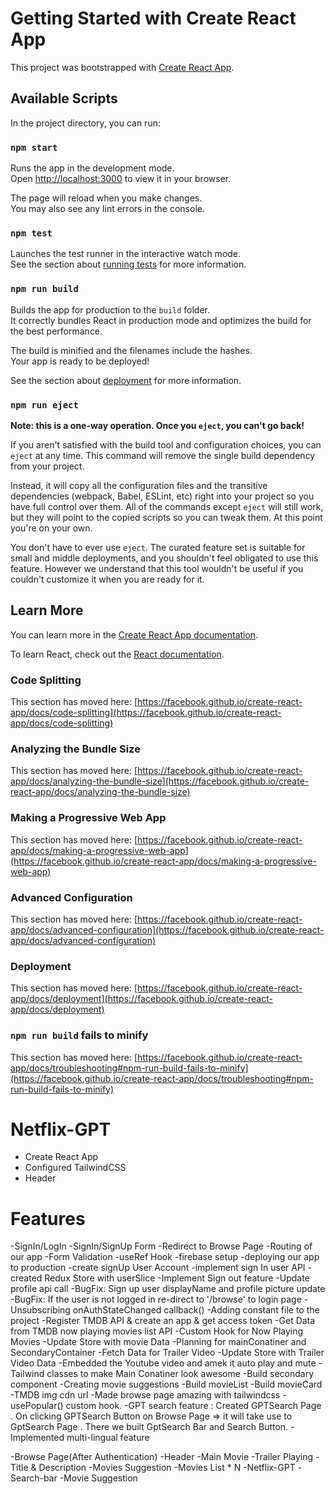 # Getting Started with Create React App

This project was bootstrapped with [Create React App](https://github.com/facebook/create-react-app).

## Available Scripts

In the project directory, you can run:

### `npm start`

Runs the app in the development mode.\
Open [http://localhost:3000](http://localhost:3000) to view it in your browser.

The page will reload when you make changes.\
You may also see any lint errors in the console.

### `npm test`

Launches the test runner in the interactive watch mode.\
See the section about [running tests](https://facebook.github.io/create-react-app/docs/running-tests) for more information.

### `npm run build`

Builds the app for production to the `build` folder.\
It correctly bundles React in production mode and optimizes the build for the best performance.

The build is minified and the filenames include the hashes.\
Your app is ready to be deployed!

See the section about [deployment](https://facebook.github.io/create-react-app/docs/deployment) for more information.

### `npm run eject`

**Note: this is a one-way operation. Once you `eject`, you can't go back!**

If you aren't satisfied with the build tool and configuration choices, you can `eject` at any time. This command will remove the single build dependency from your project.

Instead, it will copy all the configuration files and the transitive dependencies (webpack, Babel, ESLint, etc) right into your project so you have full control over them. All of the commands except `eject` will still work, but they will point to the copied scripts so you can tweak them. At this point you're on your own.

You don't have to ever use `eject`. The curated feature set is suitable for small and middle deployments, and you shouldn't feel obligated to use this feature. However we understand that this tool wouldn't be useful if you couldn't customize it when you are ready for it.

## Learn More

You can learn more in the [Create React App documentation](https://facebook.github.io/create-react-app/docs/getting-started).

To learn React, check out the [React documentation](https://reactjs.org/).

### Code Splitting

This section has moved here: [https://facebook.github.io/create-react-app/docs/code-splitting](https://facebook.github.io/create-react-app/docs/code-splitting)

### Analyzing the Bundle Size

This section has moved here: [https://facebook.github.io/create-react-app/docs/analyzing-the-bundle-size](https://facebook.github.io/create-react-app/docs/analyzing-the-bundle-size)

### Making a Progressive Web App

This section has moved here: [https://facebook.github.io/create-react-app/docs/making-a-progressive-web-app](https://facebook.github.io/create-react-app/docs/making-a-progressive-web-app)

### Advanced Configuration

This section has moved here: [https://facebook.github.io/create-react-app/docs/advanced-configuration](https://facebook.github.io/create-react-app/docs/advanced-configuration)

### Deployment

This section has moved here: [https://facebook.github.io/create-react-app/docs/deployment](https://facebook.github.io/create-react-app/docs/deployment)

### `npm run build` fails to minify

This section has moved here: [https://facebook.github.io/create-react-app/docs/troubleshooting#npm-run-build-fails-to-minify](https://facebook.github.io/create-react-app/docs/troubleshooting#npm-run-build-fails-to-minify)


# Netflix-GPT
- Create React App
- Configured TailwindCSS
- Header

# Features
-SignIn/LogIn
    -SignIn/SignUp Form
    -Redirect to Browse Page
    -Routing of our app
    -Form Validation
    -useRef Hook
    -firebase setup
    -deploying our app to production
    -create signUp User Account
    -implement sign In user API
    -created Redux Store with userSlice
    -Implement Sign out feature
    -Update profile api call
    -BugFix: Sign up user displayName and profile picture update
    -BugFix: If the user is not logged in re-direct to '/browse' to login page
    -Unsubscribing onAuthStateChanged callback()
    -Adding constant file to the project
    -Register TMDB API & create an app & get access token
    -Get Data from TMDB now playing movies list API
    -Custom Hook for Now Playing Movies
    -Update Store with movie Data
    -Planning for mainConatiner and SecondaryContainer
    -Fetch Data for Trailer Video
    -Update Store with Trailer Video Data
    -Embedded the Youtube video and amek it auto play and mute
    -Tailwind classes to make Main Conatiner look awesome
    -Build secondary component
    -Creating movie suggestions
    -Build movieList
    -Build movieCard
    -TMDB img cdn url
    -Made browse page amazing with tailwindcss
    -usePopular() custom hook.
    -GPT search feature : Created GPTSearch Page . On clicking GPTSearch Button on Browse Page => it will take use to GptSearch Page . There we built GptSearch Bar and Search Button.
    -Implemented multi-lingual feature
    
    
    

    
-Browse Page(After Authentication)
    -Header
    -Main Movie
        -Trailer Playing
        -Title & Description
        -Movies Suggestion
            -Movies List * N
-Netflix-GPT
    -Search-bar
    -Movie Suggestion